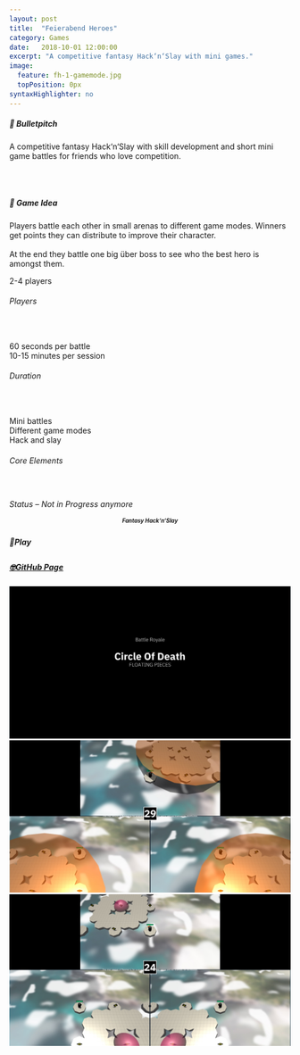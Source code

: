 ```yaml
---
layout: post
title:  "Feierabend Heroes"
category: Games
date:   2018-10-01 12:00:00
excerpt: "A competitive fantasy Hack‘n‘Slay with mini games."
image:
  feature: fh-1-gamemode.jpg
  topPosition: 0px
syntaxHighlighter: no
---
```


<div class="card-wrapper text paddings">
  <h5>🚀 Bulletpitch</h5>
  <p>A competitive fantasy Hack‘n‘Slay with skill development and short mini game battles for friends who love competition.</p>

  <br>
  <br>

  <h5>💭 Game Idea</h5>
  <p>
    Players battle each other in small arenas to different game modes. Winners get points they can distribute to improve their character.
    <br>
    <br>
    At the end they battle one big über boss to see who the best hero is amongst them.
  </p>
</div>

<div class="card-wrapper info paddings">
  <p>
    2-4 players
  </p>
  <h6>Players</h6>
  <br>
  <p>
    60 seconds per battle
    <br>
    10-15 minutes per session
  </p>
  <h6>Duration</h6>
  <br>
  <p>
    Mini battles
    <br>
    Different game modes
    <br>
    Hack and slay
  </p>
  <h6>Core Elements</h6>
  <br>
  <p>
    <div class="bar">
      <div class="bar progress" style="width: 20%;"></div>
    </div>
  </p>
  <h6 style="margin: -2px 0 0 0;">Status – Not in Progress anymore</h6>
</div>

<div class="card-wrapper genre paddings" style="text-align: center;">
  <h5 style="font-size: 70%; line-height: 1rem;">Fantasy Hack‘n‘Slay</h5>
</div>

<div class="button-wrapper">
  <div class="buttons">
    <a target="_blank">
      <div class="play-button disabled-btn" style="cursor: not-allowed;">
        <h5 style="line-height: 1.4rem;">🤘Play</h5>
      </div>
    </a>
    <div class="gap"></div>
    <a href="https://github.com/thomas-theux/Feierabend-Heroes" target="_blank">
      <div class="git-button interaction">
        <h5 style="line-height: 1.3rem;">🤓GitHub Page</h5>
      </div>
    </a>
  </div>
</div>

<div class="card-wrapper picture">
  <img src="assets/images/games/fh/fh-1-gamemode.jpg">
</div>

<div class="card-wrapper picture">
  <img src="assets/images/games/fh/fh-2-cod.jpg">
</div>

<div class="card-wrapper picture">
  <img src="assets/images/games/fh/fh-3-healing.jpg">
</div>
